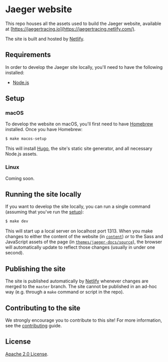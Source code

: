# Jaeger website

[doc-img]: https://readthedocs.org/projects/jaeger/badge/?version=latest
[doc]: http://jaeger.readthedocs.org/en/latest/
[project]: https://readthedocs.org/projects/jaeger/
[ci-img]: https://travis-ci.org/jaegertracing/documentation.svg?branch=master
[ci]: https://travis-ci.org/jaegertracing/documentation
[jaeger]: https://jaegertracing.io/

This repo houses all the assets used to build the Jaeger website, available at [https://jaegertracing.io](https://jaegertracing.netlify.com/).

The site is built and hosted by [Netlify](https://www.netlify.com/).

## Requirements

In order to develop the Jaeger site locally, you'll need to have the following installed:

* [Node.js](https://nodejs.org/en/)

## Setup

### macOS

To develop the website on macOS, you'll first need to have [Homebrew](https://brew.sh) installed. Once you have Homebrew:

```bash
$ make macos-setup
```

This will install [Hugo](https://gohugo.io), the site's static site generator, and all necessary Node.js assets.

### Linux

Coming soon.

## Running the site locally

If you want to develop the site locally, you can run a single command (assuming that you've run the [setup](#setup)):

```bash
$ make dev
```

This will start up a local server on localhost port 1313. When you make changes to either the content of the website (in [`content`](content)) *or* to the Sass and JavaScript assets of the page (in [`themes/jaeger-docs/source`](themes/jaeger-docs/source)), the browser will automatically update to reflect those changes (usually in under one second).

## Publishing the site

The site is published automatically by [Netlify](https://www.netlify.com/) whenever changes are merged to the `master` branch. The site cannot be published in an ad-hoc way (e.g. through a `make` command or script in the repo).

## Contributing to the site

We strongly encourage you to contribute to this site! For more information, see the [contributing](CONTRIBUTING.md) guide.

## License

[Apache 2.0 License](./LICENSE).
